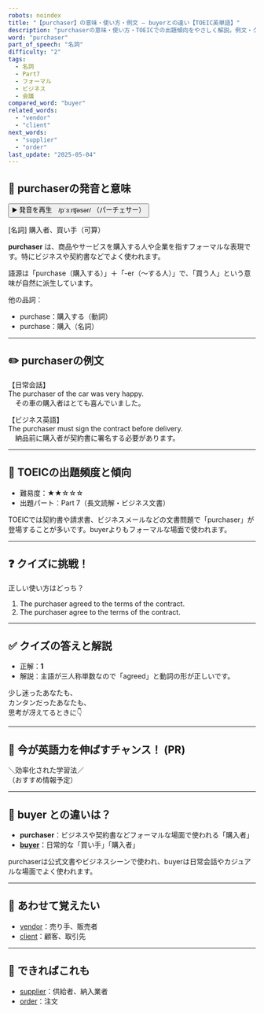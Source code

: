 ```yaml
---
robots: noindex
title: "【purchaser】の意味・使い方・例文 ― buyerとの違い【TOEIC英単語】"
description: "purchaserの意味・使い方・TOEICでの出題傾向をやさしく解説。例文・クイズ付きでbuyerとの違いもわかりやすく学べます。"
word: "purchaser"
part_of_speech: "名詞"
difficulty: "2"
tags:
  - 名詞
  - Part7
  - フォーマル
  - ビジネス
  - 会議
compared_word: "buyer"
related_words:
  - "vendor"
  - "client"
next_words:
  - "supplier"
  - "order"
last_update: "2025-05-04"
---
```


## 🔰 purchaserの発音と意味

<button class="play-audio" onclick="playTTS('purchaser')">
  <span class="play-audio-main">
    ▶️ 発音を再生　/pˈɜːrtʃəsər/
  </span>
  <span class="play-audio-sub">
    （パーチェサー）
  </span>
</button>

[名詞] 購入者、買い手（可算）

**purchaser** は、商品やサービスを購入する人や企業を指すフォーマルな表現です。特にビジネスや契約書などでよく使われます。

語源は「purchase（購入する）」＋「-er（～する人）」で、「買う人」という意味が自然に派生しています。

他の品詞：  
- purchase：購入する（動詞）
- purchase：購入（名詞）

---

## ✏️ purchaserの例文

【日常会話】  
The purchaser of the car was very happy.  
　その車の購入者はとても喜んでいました。

【ビジネス英語】  
The purchaser must sign the contract before delivery.  
　納品前に購入者が契約書に署名する必要があります。

---

## 🎯 TOEICの出題頻度と傾向

- 難易度：★★☆☆☆
- 出題パート：Part 7（長文読解・ビジネス文書）

TOEICでは契約書や請求書、ビジネスメールなどの文書問題で「purchaser」が登場することが多いです。buyerよりもフォーマルな場面で使われます。

---

## ❓ クイズに挑戦！

正しい使い方はどっち？

1. The purchaser agreed to the terms of the contract.  
2. The purchaser agree to the terms of the contract.

---

## ✅ クイズの答えと解説

- 正解：**1**
- 解説：主語が三人称単数なので「agreed」と動詞の形が正しいです。

少し迷ったあなたも、  
カンタンだったあなたも、  
思考が冴えてるときに👇️

---

## 🚀 今が英語力を伸ばすチャンス！ (PR)

<div class="info-center">
＼効率化された学習法／<br>  
（おすすめ情報予定）
</div>

---

## 🤔  buyer との違いは？

- **purchaser**：ビジネスや契約書などフォーマルな場面で使われる「購入者」
- **[buyer](/word/buyer)**：日常的な「買い手」「購入者」

purchaserは公式文書やビジネスシーンで使われ、buyerは日常会話やカジュアルな場面でよく使われます。

---

## 🧩 あわせて覚えたい

- [vendor](/word/vendor)：売り手、販売者
- [client](/word/client)：顧客、取引先

---

## 📖 できればこれも

- [supplier](/word/supplier)：供給者、納入業者
- [order](/word/order)：注文

<!-- cvid: aid15_bid40 -->

